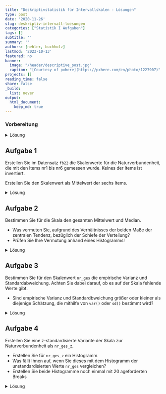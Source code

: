 ```yaml
---
title: "Deskriptivstatistik für Intervallskalen - Lösungen" 
type: post
date: '2020-11-26' 
slug: deskriptiv-intervall-loesungen 
categories: ["Statistik I Aufgaben"] 
tags: [] 
subtitle: ''
summary: '' 
authors: [nehler, buchholz] 
lastmod: '2023-10-13'
featured: no
banner:
  image: "/header/descriptive_post.jpg"
  caption: "[Courtesy of pxhere](https://pxhere.com/en/photo/1227907)"
projects: []
reading_time: false
share: false
_build:
  list: never
output:
  html_document:
    keep_md: true
---
```



### Vorbereitung

<details><summary>Lösung</summary>


Laden Sie zunächst den Datensatz `fb22` von der pandar-Website. Alternativ können Sie die fertige R-Daten-Datei [<i class="fas fa-download"></i> hier herunterladen](/daten/fb22.rda). Beachten Sie in jedem Fall, dass die [Ergänzungen im Datensatz](/lehre/statistik-i/deskriptiv-intervall/#prep) vorausgesetzt werden. Die Bedeutung der einzelnen Variablen und ihre Antwortkategorien können Sie dem Dokument [Variablenübersicht](/lehre/statistik-i/variablen.pdf) entnehmen.





</details>



## Aufgabe 1

Erstellen Sie im Datensatz `fb22` die Skalenwerte für die Naturverbundenheit, die mit den Items nr1 bis nr6 gemessen wurde. Keines der Items ist invertiert.


Erstellen Sie den Skalenwert als Mittelwert der sechs Items.

<details><summary>Lösung</summary>




```r
# Skalenwert

naturverbundenheit <- fb22[, c('nr1', 'nr2', 'nr3', 'nr4', 'nr5',  'nr6')]
fb22$nr_ges <- rowMeans(naturverbundenheit)
```

Oder in einem Schritt mit der Pipe:


```r
# Skalenwert

fb22$nr_ges <-  fb22[, c('nr1', 'nr2', 'nr3', 'nr4', 'nr5',  'nr6')] |> rowMeans()
```

</details>


## Aufgabe 2

Bestimmen Sie für die Skala den gesamten Mittelwert und Median.

* Was vermuten Sie, aufgrund des Verhältnisses der beiden Maße der zentralen Tendenz, bezüglich der Schiefe der Verteilung?
* Prüfen Sie Ihre Vermutung anhand eines Histogramms!


<details><summary>Lösung</summary>


```r
# Median und Mittelwert
median(fb22$nr_ges, na.rm = TRUE)
```

```
## [1] 3.333333
```

```r
mean(fb22$nr_ges, na.rm = TRUE)
```

```
## [1] 3.254777
```

Der Median ist (geringfügig) größer als der Mittelwert, was auf eine (leicht) linksschiefe bzw. rechtssteile Verteilung schließen lässt.

**Prüfen der Vermutung anhand eines Histogramms!**


```r
hist(fb22$nr_ges) # Histogramm
```

![](/lehre/statistik-i/deskriptiv-intervall-loesungen_files/figure-html/unnamed-chunk-5-1.png)<!-- -->

Die Verteilung ist tatsächlich (leicht) linksschief bzw. rechtssteil.

</details>


## Aufgabe 3

Bestimmen Sie für den Skalenwert `nr_ges` die empirische Varianz und Standardabweichung. Achten Sie dabei darauf, ob es auf der Skala fehlende Werte gibt.

* Sind empirische Varianz und Standardbweichung größer oder kleiner als diejenige Schätzung, die mithilfe von `var()` oder `sd()` bestimmt wird? 

<details><summary>Lösung</summary>

**Erinnerung:**

* Empirische Varianz: $s^2_{X} = \frac{\sum_{m=1}^n (x_m - \bar{x})^2}{n}$  
* Schätzer der Populationsvarianz: $\hat{\sigma}^2_{X} = \frac{\sum_{m=1}^n (x_m - \bar{x})^2}{n - 1}$  

Zur Berechnung der Varianz gemäß Formel benötigen wir $n$. Wir könnten mit `nrow(fb22)` die Länge des Datensatzes für `n` heranziehen. Dies ist jedoch nur dann sinnvoll, wenn auf der Variable `nr_ges` keine fehlenden Werte vorhanden sind!


```r
is.na(fb22$nr_ges) |> sum()
```

```
## [1] 2
```

Hier gibt es tatäschlich wieder zwei fehlenden Werte. Im Tutorial haben wir aber bereits gelernt, dass man mit `length(na.omit(fb22$nr_ges))` die Anzahl an Personen bestimmen kann, die auf der Skala einen Wert haben.


```r
# empirische Varianz
# per Hand
sum((fb22$nr_ges - mean(fb22$nr_ges, na.rm = T))^2, na.rm = T) / (length(na.omit(fb22$nr_ges)))
```

```
## [1] 0.6597879
```

```r
# durch Umrechnung 
var(fb22$nr_ges, na.rm = T) * (length(na.omit(fb22$nr_ges))-1) / length(na.omit(fb22$nr_ges))
```

```
## [1] 0.6597879
```

```r
# Populationsschätzer
var(fb22$nr_ges, na.rm = T)
```

```
## [1] 0.6640173
```

Die empirische Varianz ist kleiner als der Populationsschätzer.

Nun fehlt noch die Betrachtung der Standardabweichung. Als einfachste Möglichkeit für die Berechnung der empirischen Standardabweichung haben wir gelernt, dass man die Wurzel aus der empirischen Varianz ziehen kann.


```r
# empirische Standardabweichung
(sum((fb22$nr_ges - mean(fb22$nr_ges, na.rm = T))^2, na.rm = T) / length(na.omit(fb22$nr_ges))) |> sqrt()
```

```
## [1] 0.8122733
```

```r
# Populationsschätzer
sd(fb22$nr_ges, na.rm = T)
```

```
## [1] 0.8148726
```

Auch hier ist der empirische Wert kleiner als der Schätzer.

</details>


## Aufgabe 4

Erstellen Sie eine z-standardisierte Variante der Skala zur Naturverbundenheit als `nr_ges_z`.

* Erstellen Sie für `nr_ges_z` ein Histogramm.
* Was fällt Ihnen auf, wenn Sie dieses mit dem Histogramm der unstandardisierten Werte `nr_ges` vergleichen?
* Erstellen Sie beide Histogramme noch einmal mit 20 ageforderten Breaks


<details><summary>Lösung</summary>

Um die Vergleichbarkeit zu erhöhen, wird im folgenden Code ein kleiner Trick angewendet. Die beiden Histogramme sollten am besten gleichzeitig unter **Plots** angezeigt werden. Durch die verwendete Funktion `par()` kann man verschiedene Plots gemeinsam in einem Fenster zeichnen. Das Argument bestimmt dabei, dass es eine Zeile und zwei Spalten für die Plots gibt.


```r
par(mfrow=c(1,2))

# z-Standardisierung
fb22$nr_ges_z <- scale(fb22$nr_ges)

# Histogramme
hist(fb22$nr_ges_z)
hist(fb22$nr_ges)
```

![](/lehre/statistik-i/deskriptiv-intervall-loesungen_files/figure-html/unnamed-chunk-9-1.png)<!-- -->

Beim Vergleich der beiden Histogrammen fällt auf, dass sich - aufgrund der R-Voreinstellungen - das Erscheinungsbild fälschlicherweise unterscheidet - eigentlich sollte sich durch die z-Transformation nur Skalierung der x-Achsen-Variable verändern. Tatsächlich aber bestimmt R hier eine unterschiedliche Anzahl von Kategorien. Wir erhalten eine konstantere Darstellung durch das `breaks`-Argument:


```r
# Histogramme mit jeweils 20 Breaks
par(mfrow=c(1,2))
hist(fb22$nr_ges_z, breaks = 20)
hist(fb22$nr_ges, breaks = 20)
```

![](/lehre/statistik-i/deskriptiv-intervall-loesungen_files/figure-html/unnamed-chunk-10-1.png)<!-- -->

Die Verteilungen sehen nun tatächlich (fast) gleich aus. Da die Breaks ein weicher Befehl sind, ist die komplette Gleichheit aber dennoch nicht gegeben.

</details>
